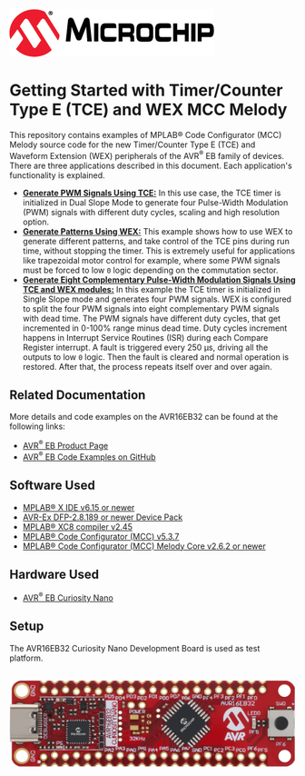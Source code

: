[![MCHP](images/microchip.png)](https://www.microchip.com)

# Getting Started with Timer/Counter Type E (TCE) and WEX MCC Melody

This repository contains examples of MPLAB® Code Configurator (MCC) Melody source code for the new Timer/Counter Type E (TCE) and Waveform Extension (WEX) peripherals of the AVR<sup>®</sup> EB family of devices. There are three applications described in this document. Each application's functionality is explained.

* [<strong>Generate PWM Signals Using TCE:</strong>](TCE_DS_4PWM_Signals_MCC) In this use case, the TCE timer is initialized in Dual Slope Mode to generate four Pulse-Width Modulation (PWM) signals with different duty cycles, scaling and high resolution option.
* [<strong>Generate Patterns Using WEX:</strong>](WEX_PGM_8Channels_Patterns_MCC) This example shows how to use WEX to generate different patterns, and take control of the TCE pins during run time, without stopping the timer. This is extremely useful for applications like trapezoidal motor control for example, where some PWM signals must be forced to low `0` logic depending on the commutation sector.
* [<strong>Generate Eight Complementary Pulse-Width Modulation Signals Using TCE and WEX modules:</strong>](TCE_AND_WEX_8_Complementary_PWM_MCC) In this example the TCE timer is initialized in Single Slope mode and generates four PWM signals. WEX is configured to split the four PWM signals into eight complementary PWM signals with dead time. The PWM signals have different duty cycles, that get incremented in 0-100% range minus dead time. Duty cycles increment happens in Interrupt Service Routines (ISR) during each Compare Register interrupt. A fault is triggered every 250 μs, driving all the outputs to low `0` logic. Then the fault is cleared and normal operation is restored. After that, the process repeats itself over and over again.

## Related Documentation

More details and code examples on the AVR16EB32 can be found at the following links:

- [AVR<sup>®</sup> EB Product Page](https://www.microchip.com/en-us/product/AVR16EB32)
- [AVR<sup>®</sup> EB Code Examples on GitHub](https://github.com/microchip-pic-avr-examples?q=AVR16EB32)

## Software Used

- [MPLAB® X IDE v6.15 or newer](https://www.microchip.com/en-us/tools-resources/develop/mplab-x-ide)
- [AVR-Ex DFP-2.8.189 or newer Device Pack](https://packs.download.microchip.com/)
- [MPLAB® XC8 compiler v2.45](https://www.microchip.com/en-us/tools-resources/develop/mplab-xc-compilers/downloads-documentation#XC8)
- [MPLAB® Code Configurator (MCC) v5.3.7](https://www.microchip.com/en-us/tools-resources/configure/mplab-code-configurator)
- [MPLAB® Code Configurator (MCC) Melody Core v2.6.2 or newer](https://www.microchip.com/en-us/tools-resources/configure/mplab-code-configurator)

## Hardware Used

- [AVR<sup>®</sup> EB Curiosity Nano](https://www.microchip.com/en-us/product/AVR16EB32)

## Setup

The AVR16EB32 Curiosity Nano Development Board is used as test platform.

<br><img src="images/AVR16EB32_Cnano_Board.png">